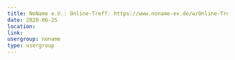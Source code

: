 ```yaml
---
title: NoName e.V.: Online-Treff: https://www.noname-ev.de/w/Online-Treff
date: 2020-06-25
location: 
link: 
usergroup: noname
type: usergroup
---
```

